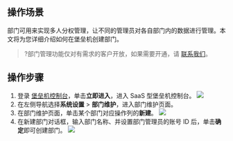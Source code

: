 
## 操作场景
部门可用来实现多人分权管理，让不同的管理员对各自部门内的数据进行管理。本文将为您详细介绍如何在堡垒机创建部门。
>?部门管理功能仅对有需求的客户开放，如果需要开通，请 [联系我们](https://cloud.tencent.com/online-service)。

## 操作步骤
1. 登录 [堡垒机控制台](https://console.cloud.tencent.com/dsgc/bh)，单击**立即进入**，进入 SaaS 型堡垒机控制台。
![](https://qcloudimg.tencent-cloud.cn/raw/b2f6673b0cad7c2f423a6b6e287179af.png)
2. 在左侧导航选择**系统设置** > **部门维护**，进入部门维护页面。
3. 在部门维护页面，单击某个部门对应操作列的**新建**。
![](https://qcloudimg.tencent-cloud.cn/raw/2fd80d202cc6c6d2b42256a81cf9e89e.png)
4. 在新建部门对话框，输入部门名称、并设置部门管理员的账号 ID 后，单击**确定**即可创建部门。
![](https://qcloudimg.tencent-cloud.cn/raw/786e863573741ad1e26f141673885b08.png)
